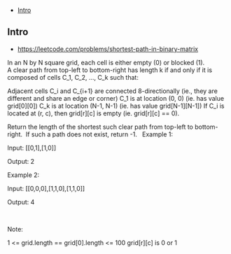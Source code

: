 - [Intro](#intro)

## Intro

- https://leetcode.com/problems/shortest-path-in-binary-matrix

In an N by N square grid, each cell is either empty (0) or blocked (1).
A clear path from top-left to bottom-right has length k if and only if it is composed of cells C_1, C_2, ..., C_k such that:

Adjacent cells C_i and C_{i+1} are connected 8-directionally (ie., they are different and share an edge or corner)
C_1 is at location (0, 0) (ie. has value grid[0][0])
C_k is at location (N-1, N-1) (ie. has value grid[N-1][N-1])
If C_i is located at (r, c), then grid[r][c] is empty (ie. grid[r][c] == 0).

Return the length of the shortest such clear path from top-left to bottom-right.  If such a path does not exist, return -1.
 
Example 1:

Input: [[0,1],[1,0]]


Output: 2



Example 2:

Input: [[0,0,0],[1,1,0],[1,1,0]]


Output: 4


 

Note:

1 <= grid.length == grid[0].length <= 100
grid[r][c] is 0 or 1

